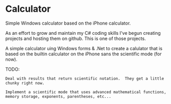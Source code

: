# Calculator
Simple Windows calculator based on the iPhone calculator.

As an effort to grow and maintain my C# coding skills I've begun creating projects and hosting them on github.  This is one of those projects.

A simple calculator uing  Windows forms & .Net to create a calulator that is based on the builtin calculator on the iPhone sans the scientific mode (for now).

TODO:
 
	Deal with results that return scientific notation.  They get a little chunky right now.
  
	Implement a scientific mode that uses advanced mathematical functions, memory storage, exponents, parentheses, etc...

